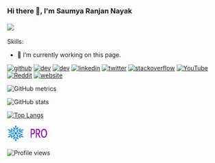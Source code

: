 
### Hi there 👋, I'm Saumya Ranjan Nayak
####  
![ ](https://media-exp1.licdn.com/dms/image/C4D16AQFzlW6lLK2Gkg/profile-displaybackgroundimage-shrink_200_800/0/1610832327555?e=1616630400&v=beta&t=nTg3w9T4XT5RSuZ9en4Rf8pGAPEDxNZ2ZjUBUMV45-I)

 

Skills:  

- 🔭 I’m currently working on this page. 


[<img src='https://cdn.jsdelivr.net/npm/simple-icons@3.0.1/icons/github.svg' alt='github' height='40'>](https://github.com/saumya66)  [<img src='https://cdn.jsdelivr.net/npm/simple-icons@3.0.1/icons/dev-dot-to.svg' alt='dev' height='40'>](https://dev.to/saumya66)  [<img src='https://cdn.jsdelivr.net/npm/simple-icons@3.0.1/icons/hashnode.svg' alt='dev' height='40'>](saumyawrites)  [<img src='https://cdn.jsdelivr.net/npm/simple-icons@3.0.1/icons/linkedin.svg' alt='linkedin' height='40'>](https://www.linkedin.com/in/saumya-ranjan-nayak-30ba7a187/)  [<img src='https://cdn.jsdelivr.net/npm/simple-icons@3.0.1/icons/twitter.svg' alt='twitter' height='40'>](https://twitter.com/saumya4real)  [<img src='https://cdn.jsdelivr.net/npm/simple-icons@3.0.1/icons/stackoverflow.svg' alt='stackoverflow' height='40'>](https://stackoverflow.com/users/13484967)  [<img src='https://cdn.jsdelivr.net/npm/simple-icons@3.0.1/icons/youtube.svg' alt='YouTube' height='40'>](https://www.youtube.com/channel/x-HdHfKu1rXgNIfNaKMsAA)  [<img src='https://cdn.jsdelivr.net/npm/simple-icons@3.0.1/icons/reddit.svg' alt='Reddit' height='40'>](https://www.reddit.com/user/fitvibesyt)  [<img src='https://cdn.jsdelivr.net/npm/simple-icons@3.0.1/icons/icloud.svg' alt='website' height='40'>](thecsengineer.com)  

![GitHub metrics](https://metrics.lecoq.io/saumya66) 




![GitHub stats](https://github-readme-stats.vercel.app/api?username=saumya66&show_icons=true)  

[![Top Langs](https://github-readme-stats.vercel.app/api/top-langs/?username=saumya66)](https://github.com/anuraghazra/github-readme-stats)


<a href='https://archiveprogram.github.com/'><img src='https://raw.githubusercontent.com/acervenky/animated-github-badges/master/assets/acbadge.gif' width='40' height='40'></a> <a href='https://github.com/pricing'><img src='https://raw.githubusercontent.com/acervenky/animated-github-badges/master/assets/pro.gif' width='40' height='40'></a> 
 

![Profile views](https://gpvc.arturio.dev/saumya66)  

